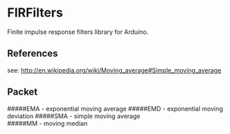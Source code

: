 # FIRFilters
Finite impulse response filters library for Arduino.

References
----------------------------------
see: http://en.wikipedia.org/wiki/Moving_average#Simple_moving_average 

Packet
----------------------------------
#####EMA - exponential moving average
#####EMD - exponential moving deviation
#####SMA - simple moving average  
#####MM  - moving median



